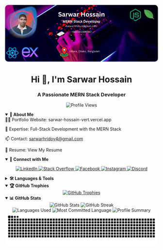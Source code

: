 <div align="center"> <img src="./assets/Sarwar Hossain.gif" alt="Sarwar Hossain Animation" style="max-width: 100%; border-radius: 10px;" /> </div> <h1 align="center">Hi 👋, I'm Sarwar Hossain</h1> <h3 align="center">A Passionate MERN Stack Developer</h3> <p align="center"> <img src="https://komarev.com/ghpvc/?username=sarwarhridoy4&label=Profile%20Views&color=0e75b6&style=flat" alt="Profile Views" /> </p>
<details open> <summary><strong>🌟 About Me</strong></summary>
👨‍💻 Portfolio Website: sarwar-hossain-vert.vercel.app

💬 Expertise: Full-Stack Development with the MERN Stack

📫 Contact: sarwarhridoy4@gmail.com

📄 Resume: View My Resume

</details>
<details open> <summary><strong>🤝 Connect with Me</strong></summary> <p align="center"> <a href="https://www.linkedin.com/in/sarwar-hridoy4/" target="_blank"> <img src="https://raw.githubusercontent.com/rahuldkjain/github-profile-readme-generator/master/src/images/icons/Social/linked-in-alt.svg" alt="LinkedIn" height="40" width="40" /> </a> <a href="https://stackoverflow.com/users/19937858/sarwar-hossain" target="_blank"> <img src="https://raw.githubusercontent.com/rahuldkjain/github-profile-readme-generator/master/src/images/icons/Social/stack-overflow.svg" alt="Stack Overflow" height="40" width="40" /> </a> <a href="https://www.facebook.com/sarwarhridoy4/" target="_blank"> <img src="https://raw.githubusercontent.com/rahuldkjain/github-profile-readme-generator/master/src/images/icons/Social/facebook.svg" alt="Facebook" height="40" width="40" /> </a> <a href="https://www.instagram.com/sarwarhridoy04/" target="_blank"> <img src="https://raw.githubusercontent.com/rahuldkjain/github-profile-readme-generator/master/src/images/icons/Social/instagram.svg" alt="Instagram" height="40" width="40" /> </a> <a href="https://discord.gg/Sarwar Hossain#4107" target="_blank"> <img src="https://raw.githubusercontent.com/rahuldkjain/github-profile-readme-generator/master/src/images/icons/Social/discord.svg" alt="Discord" height="40" width="40" /> </a> </p> </details>
<details> <summary><strong>🛠️ Languages & Tools</strong></summary> <p align="center"> <!-- Frontend --> <a href="https://reactjs.org/" target="_blank" rel="noreferrer"><img src="https://raw.githubusercontent.com/devicons/devicon/master/icons/react/react-original-wordmark.svg" alt="React" width="50" height="50"/></a> <a href="https://redux.js.org" target="_blank" rel="noreferrer"><img src="https://raw.githubusercontent.com/devicons/devicon/master/icons/redux/redux-original.svg" alt="Redux" width="50" height="50"/></a> <a href="https://www.typescriptlang.org/" target="_blank" rel="noreferrer"><img src="https://raw.githubusercontent.com/devicons/devicon/master/icons/typescript/typescript-original.svg" alt="TypeScript" width="50" height="50"/></a> <a href="https://developer.mozilla.org/en-US/docs/Web/JavaScript" target="_blank" rel="noreferrer"><img src="https://raw.githubusercontent.com/devicons/devicon/master/icons/javascript/javascript-original.svg" alt="JavaScript" width="50" height="50"/></a> <a href="https://tailwindcss.com/" target="_blank" rel="noreferrer"><img src="https://www.vectorlogo.zone/logos/tailwindcss/tailwindcss-icon.svg" alt="Tailwind CSS" width="50" height="50"/></a> <a href="https://getbootstrap.com" target="_blank" rel="noreferrer"><img src="https://raw.githubusercontent.com/devicons/devicon/master/icons/bootstrap/bootstrap-plain-wordmark.svg" alt="Bootstrap" width="50" height="50"/></a> <a href="https://sass-lang.com" target="_blank" rel="noreferrer"><img src="https://raw.githubusercontent.com/devicons/devicon/master/icons/sass/sass-original.svg" alt="SASS" width="50" height="50"/></a> <a href="https://www.w3.org/html/" target="_blank" rel="noreferrer"><img src="https://raw.githubusercontent.com/devicons/devicon/master/icons/html5/html5-original-wordmark.svg" alt="HTML5" width="50" height="50"/></a> <a href="https://www.w3schools.com/css/" target="_blank" rel="noreferrer"><img src="https://raw.githubusercontent.com/devicons/devicon/master/icons/css3/css3-original-wordmark.svg" alt="CSS3" width="50" height="50"/></a> <!-- Backend -->
<a href="https://nodejs.org" target="_blank" rel="noreferrer"><img src="https://raw.githubusercontent.com/devicons/devicon/master/icons/nodejs/nodejs-original-wordmark.svg" alt="Node.js" width="50" height="50"/></a>
<a href="https://expressjs.com" target="_blank" rel="noreferrer"><img src="https://raw.githubusercontent.com/devicons/devicon/master/icons/express/express-original-wordmark.svg" alt="Express.js" width="50" height="50"/></a>
<a href="https://www.mongodb.com/" target="_blank" rel="noreferrer"><img src="https://raw.githubusercontent.com/devicons/devicon/master/icons/mongodb/mongodb-original-wordmark.svg" alt="MongoDB" width="50" height="50"/></a>

<!-- Tools -->
<a href="https://firebase.google.com/" target="_blank" rel="noreferrer"><img src="https://www.vectorlogo.zone/logos/firebase/firebase-icon.svg" alt="Firebase" width="50" height="50"/></a>
<a href="https://postman.com" target="_blank" rel="noreferrer"><img src="https://www.vectorlogo.zone/logos/getpostman/getpostman-icon.svg" alt="Postman" width="50" height="50"/></a>
<a href="https://www.chartjs.org" target="_blank" rel="noreferrer"><img src="https://www.chartjs.org/media/logo-title.svg" alt="Chart.js" width="50" height="50"/></a>
<a href="https://heroku.com" target="_blank" rel="noreferrer"><img src="https://www.vectorlogo.zone/logos/heroku/heroku-icon.svg" alt="Heroku" width="50" height="50"/></a>
<a href="https://git-scm.com/" target="_blank" rel="noreferrer"><img src="https://www.vectorlogo.zone/logos/git-scm/git-scm-icon.svg" alt="Git" width="50" height="50"/></a>

<!-- Design -->
<a href="https://www.figma.com/" target="_blank" rel="noreferrer"><img src="https://www.vectorlogo.zone/logos/figma/figma-icon.svg" alt="Figma" width="50" height="50"/></a>
<a href="https://www.photoshop.com/en" target="_blank" rel="noreferrer"><img src="https://raw.githubusercontent.com/devicons/devicon/master/icons/photoshop/photoshop-line.svg" alt="Photoshop" width="50" height="50"/></a>
<a href="https://www.adobe.com/in/products/illustrator.html" target="_blank" rel="noreferrer"><img src="https://www.vectorlogo.zone/logos/adobe_illustrator/adobe_illustrator-icon.svg" alt="Illustrator" width="50" height="50"/></a>

<!-- OS -->
<a href="https://www.linux.org/" target="_blank" rel="noreferrer"><img src="https://raw.githubusercontent.com/devicons/devicon/master/icons/linux/linux-original.svg" alt="Linux" width="50" height="50"/></a>

</p> </details>
<details open> <summary><strong>🏆 GitHub Trophies</strong></summary> <div align="center"> <a href="https://github.com/ryo-ma/github-profile-trophy"> <img src="https://github-profile-trophy.vercel.app/?username=Sarwarhridoy4&theme=juicyfresh" alt="GitHub Trophies" /> </a> </div> </details>
<details open> <summary><strong>📊 GitHub Stats</strong></summary> <div align="center"> <img src="https://github-readme-stats.vercel.app/api?username=sarwarhridoy4&show_icons=true&locale=en" alt="GitHub Stats" /> <img src="https://github-readme-streak-stats.herokuapp.com/?user=sarwarhridoy4" alt="GitHub Streak" /> </div> <div align="center"> <img src="http://github-profile-summary-cards.vercel.app/api/cards/repos-per-language?username=sarwarhridoy4&theme=github_dark" alt="Languages Used" /> <img src="http://github-profile-summary-cards.vercel.app/api/cards/most-commit-language?username=sarwarhridoy4&theme=github_dark" alt="Most Committed Language" /> <img src="http://github-profile-summary-cards.vercel.app/api/cards/profile-details?username=sarwarhridoy4&theme=github_dark" alt="Profile Summary" /> </div> </details>
<div align="center"> <img src="https://github.com/Sarwarhridoy4/Sarwarhridoy4/blob/output/github-snake-dark.svg" alt="Snake Animation" /> </div>

